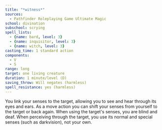 ```yaml
---
title: "*witness*"
sources:
  - Pathfinder Roleplaying Game Ultimate Magic
school: divination
subschool: scrying
spell_lists:
  - {name: bard, level: 3}
  - {name: inquisitor, level: 3}
  - {name: witch, level: 3}
casting_time: 1 standard action
components:
  - V
  - S
range: long
target: one living creature
duration: 1 minute/level (D)
saving_throw: Will negates (harmless)
spell_resistance: yes (harmless)
---
```


You link your senses to the target, allowing you to see and hear through its eyes and ears. As a move action you can shift your senses from yourself to the target or back again. When using the target's senses, you are blind and deaf. When perceiving through the target, you use its normal and special senses (such as darkvision), not your own.


